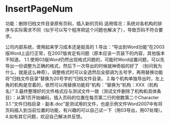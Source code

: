 # InsertPageNum
功能：删除归档文件目录原有页码，插入新的页码
适用情况：系统对各机构的排序与实际需求不同（似乎可以写个程序把这个问题也解决了），导致页码不符合要求。

公司内部系统，使用起来学习成本还是挺高的
1.导出：“导出到Word功能”在2003版Word上运行正常，在2007版肯定有问题（原本应该一页装下的内容，其他版本不知道。
    1.1.使用03版Word仍然出现格式问题的，可能时Word设置问题，可以先导出一份调整为正确的格式，然后下一次导出的时候就神奇般的好了
    （别问我为什么，就是这么神奇）。调整格式时可以全选然后全部调为五号字，再用替换功能将“归档文件目录”替换为20号字的“归档文件目录。
2.每个机构单独导出时，左上角的机构是空着的，依然可以用替换功能将“机构：”替换为“机构：XXX（机构名）”
3.最终整理好的文件格式应与测试文件一致（测试文件删除了机构和具体条目）：从第1页开始编码，插入页码的位置在每页第二行的倒数第二个Character
    3.1.“文件归档目录 - 副本.doc”是测试用的文件，也是示例文件Word2007中有将页码插入到当前位置的功能，有兴趣的可以自己试一下（用03导出，用07处理）。
4.如有其它问题，欢迎自己解决并反馈。
